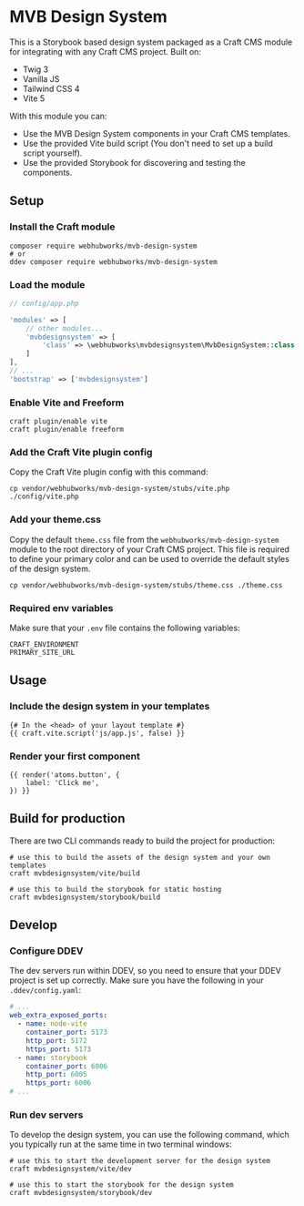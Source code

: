 # MVB Design System

This is a Storybook based design system packaged as a Craft CMS module for integrating with any Craft CMS project. Built on:

- Twig 3
- Vanilla JS
- Tailwind CSS 4
- Vite 5

With this module you can:
- Use the MVB Design System components in your Craft CMS templates.
- Use the provided Vite build script (You don't need to set up a build script yourself).
- Use the provided Storybook for discovering and testing the components.

## Setup

### Install the Craft module
```shell
composer require webhubworks/mvb-design-system
# or
ddev composer require webhubworks/mvb-design-system
```

### Load the module
```php
// config/app.php

'modules' => [
    // other modules...
    'mvbdesignsystem' => [
        'class' => \webhubworks\mvbdesignsystem\MvbDesignSystem::class
    ]
],
// ...
'bootstrap' => ['mvbdesignsystem']
```

### Enable Vite and Freeform
```shell
craft plugin/enable vite
craft plugin/enable freeform
```

### Add the Craft Vite plugin config
Copy the Craft Vite plugin config with this command:
```shell
cp vendor/webhubworks/mvb-design-system/stubs/vite.php ./config/vite.php
```

### Add your theme.css
Copy the default `theme.css` file from the `webhubworks/mvb-design-system` module to the root directory of your Craft CMS project. This file is required to define your primary color and can be used to override the default styles of the design system.

```shell
cp vendor/webhubworks/mvb-design-system/stubs/theme.css ./theme.css
```

### Required env variables
Make sure that your `.env` file contains the following variables:

```dotenv
CRAFT_ENVIRONMENT
PRIMARY_SITE_URL
```

## Usage
### Include the design system in your templates
```twig
{# In the <head> of your layout template #}
{{ craft.vite.script('js/app.js', false) }}
```

### Render your first component
```twig
{{ render('atoms.button', {
    label: 'Click me',
}) }}
```

## Build for production
There are two CLI commands ready to build the project for production:
```shell
# use this to build the assets of the design system and your own templates
craft mvbdesignsystem/vite/build

# use this to build the storybook for static hosting
craft mvbdesignsystem/storybook/build
```

## Develop

### Configure DDEV
The dev servers run within DDEV, so you need to ensure that your DDEV project is set up correctly. Make sure you have the following in your `.ddev/config.yaml`:

```yaml
# ...
web_extra_exposed_ports:
  - name: node-vite
    container_port: 5173
    http_port: 5172
    https_port: 5173
  - name: storybook
    container_port: 6006
    http_port: 6005
    https_port: 6006
# ...
```

### Run dev servers
To develop the design system, you can use the following command, which you typically run at the same time in two terminal windows:
```shell
# use this to start the development server for the design system
craft mvbdesignsystem/vite/dev

# use this to start the storybook for the design system
craft mvbdesignsystem/storybook/dev
```

